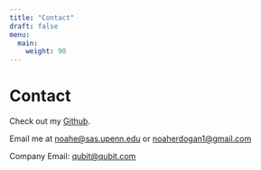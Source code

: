 ```yaml
---
title: "Contact"
draft: false
menu:
  main:
    weight: 90
---
```


# Contact

Check out my [Github](https://github.com/noah-erdogan).

Email me at noahe@sas.upenn.edu or noaherdogan1@gmail.com

Company Email: qubit@qubit.com

